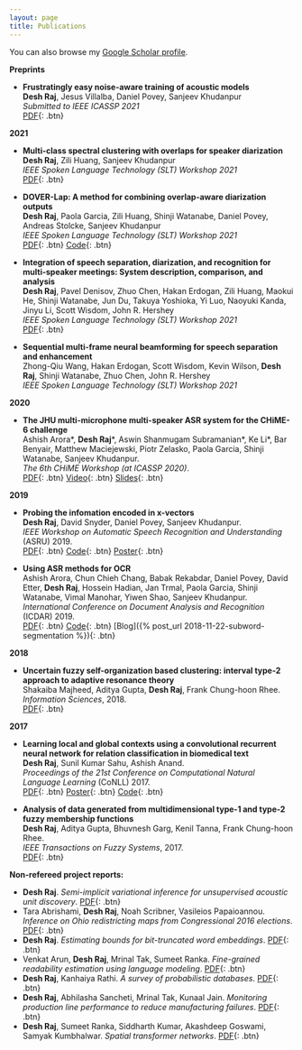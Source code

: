```yaml
---
layout: page
title: Publications
---
```


You can also browse my <a href="https://scholar.google.co.in/citations?user=Z-7pPYEAAAAJ&hl=en" target="_blank">Google Scholar profile</a>.
<br />

**Preprints**

- **Frustratingly easy noise-aware training of acoustic models**  
	**Desh Raj**, Jesus Villalba, Daniel Povey, Sanjeev Khudanpur  
	*Submitted to IEEE ICASSP 2021*  
	[PDF](/static/preprint/icassp-21-noisevec.pdf){: .btn}


**2021**

- **Multi-class spectral clustering with overlaps for speaker diarization**  
	**Desh Raj**, Zili Huang, Sanjeev Khudanpur  
	*IEEE Spoken Language Technology (SLT) Workshop 2021*  
	[PDF](/static/preprint/slt-21-spectral.pdf){: .btn}

- **DOVER-Lap: A method for combining overlap-aware diarization outputs**  
	**Desh Raj**, Paola Garcia, Zili Huang, Shinji Watanabe, Daniel Povey, Andreas Stolcke, Sanjeev Khudanpur  
	*IEEE Spoken Language Technology (SLT) Workshop 2021*  
	[PDF](/static/preprint/slt-21-doverlap.pdf){: .btn}
	[Code](https://github.com/desh2608/dover-lap){: .btn}

- **Integration of speech separation, diarization, and recognition for multi-speaker meetings: System description, comparison, and analysis**  
	**Desh Raj**, Pavel Denisov, Zhuo Chen, Hakan Erdogan, Zili Huang, Maokui He, Shinji Watanabe, Jun Du, Takuya Yoshioka, Yi Luo, Naoyuki Kanda, Jinyu Li, Scott Wisdom, John R. Hershey  
	*IEEE Spoken Language Technology (SLT) Workshop 2021*  
	[PDF](/static/preprint/slt-21-jsalt.pdf){: .btn}

- **Sequential multi-frame neural beamforming for speech separation and enhancement**  
	Zhong-Qiu Wang, Hakan Erdogan, Scott Wisdom, Kevin Wilson, **Desh Raj**, Shinji Watanabe, Zhuo Chen, John R. Hershey  
	*IEEE Spoken Language Technology (SLT) Workshop 2021*  

**2020**

- **The JHU multi-microphone multi-speaker ASR system for the CHiME-6 challenge**  
	Ashish Arora\*, **Desh Raj**\*, Aswin Shanmugam Subramanian\*, Ke Li\*, Bar Benyair, Matthew Maciejewski, Piotr Zelasko, Paola Garcia, Shinji Watanabe, Sanjeev Khudanpur.  
	*The 6th CHiME Workshop (at ICASSP 2020)*.  
	[PDF](https://arxiv.org/abs/2006.07898){: .btn}
	[Video](https://www.youtube.com/watch?v=BLK8YFNk7is&feature=youtu.be){: .btn}
  	[Slides](https://chimechallenge.github.io/chime2020-workshop/presentations/CHiME_2020_slides_arora.pdf){: .btn}

**2019**

- **Probing the infomation encoded in x-vectors**  
	**Desh Raj**, David Snyder, Daniel Povey, Sanjeev Khudanpur.  
	*IEEE Workshop on Automatic Speech Recognition and Understanding* (ASRU) 2019.  
	[PDF](http://arxiv.org/abs/1909.06351){: .btn}
	[Code](https://github.com/desh2608/kaldi/commit/43cfc9d515b94b321acccae51bf39988dafbbef7){: .btn}
  	[Poster](/static/poster/asru-19-poster.pdf){: .btn}


- **Using ASR methods for OCR**  
	Ashish Arora, Chun Chieh Chang, Babak Rekabdar, Daniel Povey, David Etter, **Desh Raj**, Hossein Hadian, Jan Trmal, Paola Garcia, Shinji Watanabe, Vimal Manohar, Yiwen Shao, Sanjeev Khudanpur.  
	*International Conference on Document Analysis and Recognition* (ICDAR) 2019.  
	[PDF](https://www.danielpovey.com/files/2019_icdar_asr_for_ocr.pdf){: .btn}
	[Code](https://github.com/kaldi-asr/kaldi/tree/master/egs/bentham){: .btn}
	[Blog]({% post_url 2018-11-22-subword-segmentation %}){: .btn}

**2018**

- **Uncertain fuzzy self-organization based clustering: interval type-2 approach to adaptive resonance theory**  
	Shakaiba Majheed, Aditya Gupta, **Desh Raj**, Frank Chung-hoon Rhee.  
	*Information Sciences*, 2018.  
	[PDF](https://doi.org/10.1016/j.ins.2017.09.062){: .btn}

**2017**

- **Learning local and global contexts using a convolutional recurrent neural network for relation classification in biomedical text**  
	**Desh Raj**, Sunil Kumar Sahu, Ashish Anand.  
	*Proceedings of the 21st Conference on Computational Natural Language Learning* (CoNLL) 2017.   
	[PDF](https://www.aclweb.org/anthology/K17-1032){: .btn}
	[Poster](/static/poster/conll-17-poster.pdf){: .btn}
	[Code](https://github.com/desh2608/crnn-relation-classification){: .btn}

- **Analysis of data generated from multidimensional type-1 and type-2 fuzzy membership functions**  
	**Desh Raj**, Aditya Gupta, Bhuvnesh Garg, Kenil Tanna, Frank Chung-hoon Rhee.  
	*IEEE Transactions on Fuzzy Systems*, 2017.  
	[PDF](http://ieeexplore.ieee.org/document/7888454/){: .btn}


**Non-refereed project reports:**

- **Desh Raj**. *Semi-implicit variational inference for unsupervised acoustic unit discovery*.
	[PDF](/static/report/aud.pdf){: .btn}
- Tara Abrishami, **Desh Raj**, Noah Scribner, Vasileios Papaioannou. *Inference on Ohio redistricting maps from
Congressional 2016 elections*.
	[PDF](/static/report/ohio.pdf){: .btn}
- **Desh Raj**. *Estimating bounds for bit-truncated word embeddings*.
	[PDF](/static/report/bounds.pdf){: .btn}
- Venkat Arun, **Desh Raj**, Mrinal Tak, Sumeet Ranka. *Fine-grained readability estimation using language modeling*.
	[PDF](/static/report/readability.pdf){: .btn}
- **Desh Raj**, Kanhaiya Rathi. *A survey of probabilistic databases*. 
	[PDF](/static/report/dbms-survery.pdf){: .btn}
- **Desh Raj**, Abhilasha Sancheti, Mrinal Tak, Kunaal Jain. *Monitoring production line performance to reduce manufacturing failures*.
	[PDF](/static/report/bosch.pdf){: .btn}
- **Desh Raj**, Sumeet Ranka, Siddharth Kumar, Akashdeep Goswami, Samyak Kumbhalwar. *Spatial transformer networks*.
	[PDF](/static/report/stn.pdf){: .btn}

<br /> 


